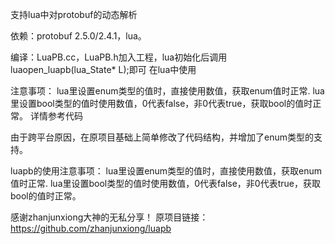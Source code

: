 支持lua中对protobuf的动态解析

依赖：protobuf 2.5.0/2.4.1，lua。

编译：LuaPB.cc，LuaPB.h加入工程，lua初始化后调用luaopen_luapb(lua_State* L);即可
	  在lua中使用

注意事项：
	lua里设置enum类型的值时，直接使用数值，获取enum值时正常.
	lua里设置bool类型的值时使用数值，0代表false，非0代表true，获取bool的值时正常。
	详情参考代码
	
由于跨平台原因，在原项目基础上简单修改了代码结构，并增加了enum类型的支持。

luapb的使用注意事项：
    lua里设置enum类型的值时，直接使用数值，获取enum值时正常.
    lua里设置bool类型的值时使用数值，0代表false，非0代表true，获取bool的值时正常。

感谢zhanjunxiong大神的无私分享！
原项目链接： https://github.com/zhanjunxiong/luapb
